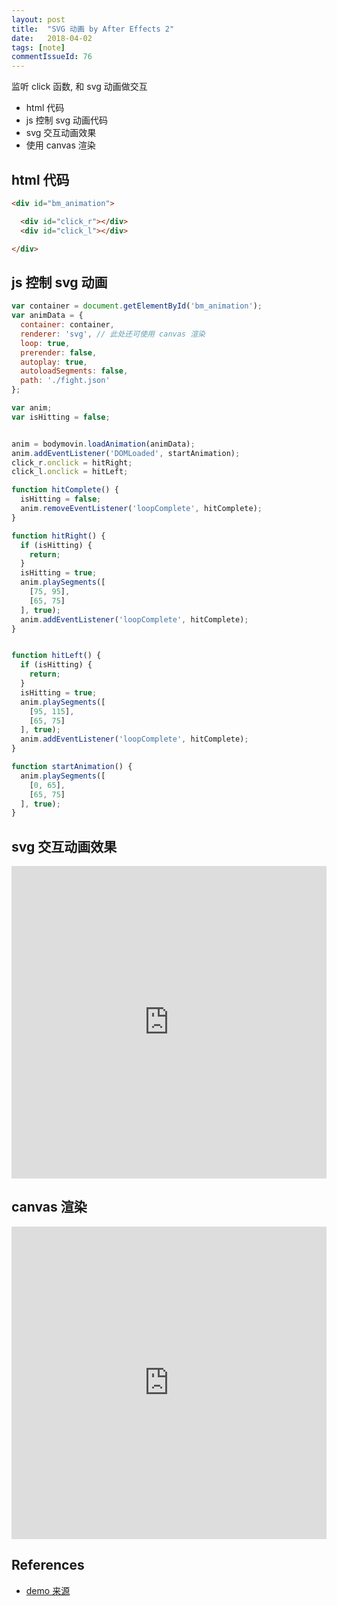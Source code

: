 ```yaml
---
layout: post
title:  "SVG 动画 by After Effects 2"
date:   2018-04-02
tags: [note]
commentIssueId: 76
---
```


监听 click 函数, 和 svg 动画做交互
* html 代码
* js 控制 svg 动画代码
* svg 交互动画效果
* 使用 canvas 渲染

## html 代码

```html
<div id="bm_animation">

  <div id="click_r"></div>
  <div id="click_l"></div>

</div>
```

## js 控制 svg 动画

```js
var container = document.getElementById('bm_animation');
var animData = {
  container: container,
  renderer: 'svg', // 此处还可使用 canvas 渲染
  loop: true,
  prerender: false,
  autoplay: true,
  autoloadSegments: false,
  path: './fight.json'
};

var anim;
var isHitting = false;


anim = bodymovin.loadAnimation(animData);
anim.addEventListener('DOMLoaded', startAnimation);
click_r.onclick = hitRight;
click_l.onclick = hitLeft;

function hitComplete() {
  isHitting = false;
  anim.removeEventListener('loopComplete', hitComplete);
}

function hitRight() {
  if (isHitting) {
    return;
  }
  isHitting = true;
  anim.playSegments([
    [75, 95],
    [65, 75]
  ], true);
  anim.addEventListener('loopComplete', hitComplete);
}


function hitLeft() {
  if (isHitting) {
    return;
  }
  isHitting = true;
  anim.playSegments([
    [95, 115],
    [65, 75]
  ], true);
  anim.addEventListener('loopComplete', hitComplete);
}

function startAnimation() {
  anim.playSegments([
    [0, 65],
    [65, 75]
  ], true);
}

```


## svg 交互动画效果

<iframe style='width: 100%; display: block; border: none; height: 500px;' src='https://zhoukekestar.github.io/notes/assets/2018/04-02-after-effects2/index.html'></iframe>

## canvas 渲染

<iframe style='width: 100%; display: block; border: none; height: 500px;' src='https://zhoukekestar.github.io/notes/assets/2018/04-02-after-effects2/canvas.html'></iframe>


## References
* [demo 来源](http://wow.techbrood.com/fiddle/32208)
